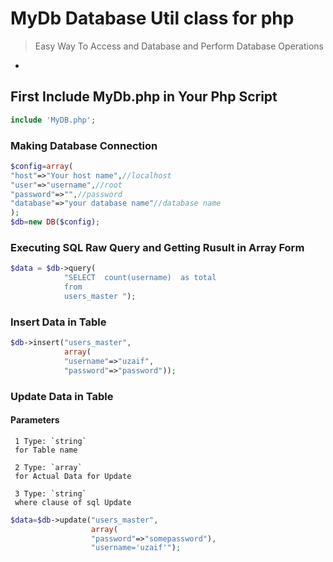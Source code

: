 # MyDb Database Util class for php

> Easy Way To Access and Database and Perform Database Operations

-

## First Include  MyDb.php in Your Php Script

```php
include 'MyDB.php';
```

### Making Database Connection

```php
$config=array(
"host"=>"Your host name",//localhost 
"user"=>"username",//root
"password"=>"",//password
"database"=>"your database name"//database name
);
$db=new DB($config);
```
### Executing SQL Raw Query and Getting Rusult in  Array Form

```php
$data = $db->query(
 			"SELECT  count(username)  as total 
			from
			users_master ");
```

 
### Insert Data in Table 

```php
$db->insert("users_master",
			array(
			"username"=>"uzaif",
			"password"=>"password")); 
```
### Update Data in Table
#### Parameters
	 1 Type: `string` 
	 for Table name
	 
	 2 Type: `array`
	 for Actual Data for Update	
	 
	 3 Type: `string`
	 where clause of sql Update	
	
```php
$data=$db->update("users_master",
				  array(
				  "password"=>"somepassword"),
				  "username='uzaif'");
